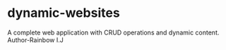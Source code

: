 # dynamic-websites
A complete web application with CRUD operations and dynamic content.
<br>
Author-Rainbow I.J
